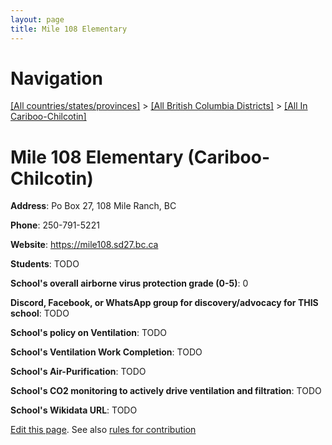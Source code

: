 ```yaml
---
layout: page
title: Mile 108 Elementary
---
```

# Navigation

[[All countries/states/provinces]](../../..) > [[All British Columbia Districts]](../..) > [[All In Cariboo-Chilcotin]](..)

# Mile 108 Elementary (Cariboo-Chilcotin)

**Address**: Po Box 27, 108 Mile Ranch, BC

**Phone**: 250-791-5221

**Website**: <https://mile108.sd27.bc.ca>

**Students**: TODO

**School's overall airborne virus protection grade (0-5)**: 0

**Discord, Facebook, or WhatsApp group for discovery/advocacy for THIS school**: TODO

**School's policy on Ventilation**: TODO

**School's Ventilation Work Completion**: TODO

**School's Air-Purification**: TODO

**School's CO2 monitoring to actively drive ventilation and filtration**: TODO

**School's Wikidata URL**: TODO


[Edit this page](https://github.com/ventilate-schools/BC/edit/main/./Cariboo-Chilcotin/Mile_108_Elementary.md). See also [rules for contribution](../../../contribution-rules/)
